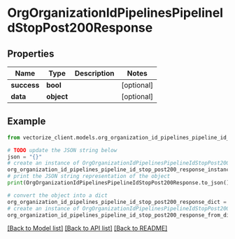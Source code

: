 # OrgOrganizationIdPipelinesPipelineIdStopPost200Response


## Properties

Name | Type | Description | Notes
------------ | ------------- | ------------- | -------------
**success** | **bool** |  | [optional] 
**data** | **object** |  | [optional] 

## Example

```python
from vectorize_client.models.org_organization_id_pipelines_pipeline_id_stop_post200_response import OrgOrganizationIdPipelinesPipelineIdStopPost200Response

# TODO update the JSON string below
json = "{}"
# create an instance of OrgOrganizationIdPipelinesPipelineIdStopPost200Response from a JSON string
org_organization_id_pipelines_pipeline_id_stop_post200_response_instance = OrgOrganizationIdPipelinesPipelineIdStopPost200Response.from_json(json)
# print the JSON string representation of the object
print(OrgOrganizationIdPipelinesPipelineIdStopPost200Response.to_json())

# convert the object into a dict
org_organization_id_pipelines_pipeline_id_stop_post200_response_dict = org_organization_id_pipelines_pipeline_id_stop_post200_response_instance.to_dict()
# create an instance of OrgOrganizationIdPipelinesPipelineIdStopPost200Response from a dict
org_organization_id_pipelines_pipeline_id_stop_post200_response_from_dict = OrgOrganizationIdPipelinesPipelineIdStopPost200Response.from_dict(org_organization_id_pipelines_pipeline_id_stop_post200_response_dict)
```
[[Back to Model list]](../README.md#documentation-for-models) [[Back to API list]](../README.md#documentation-for-api-endpoints) [[Back to README]](../README.md)


